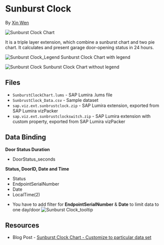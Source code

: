 Sunburst Clock
=================================================
By [Xin Wen](http://scn.sap.com/people/wendy.xin.wen)<br>

![Sunburst Clock Chart](https://github.com/SAP/lumira-extension-viz/blob/master/Sunburst_Clock_Chart/images/SunburstClockChart.gif)

It is a triple layer extension, which combine a sunburst chart and two pie chart. It calculates and present garage door-opening status in 24 hours.

![Sunburst Clock_Legend](https://github.com/SAP/lumira-extension-viz/blob/master/Sunburst_Clock_Chart/images/Sunburst_Clock_Legend.png)
Sunburst Clock Chart with legend

![Sunburst Clock](https://github.com/SAP/lumira-extension-viz/blob/master/Sunburst_Clock_Chart/images/Sunburst_Clock_basic.png)
Sunburst Clock Chart without legend

Files
-----------
* `SunburstClockChart.lums` - SAP Lumira .lums file
* `SunbrustClock_Data.csv` - Sample dataset
* `sap.viz.ext.sunbrustclock.zip` - SAP Lumira extension, exported from SAP Lumira vizPacker
* `sap.viz.ext.sunbrustclockswitch.zip` - SAP Lumira extension with custom property, exported from SAP Lumira vizPacker

Data Binding
---------------
<strong>Door Status Duration</strong>
* DoorStatus_seconds

<strong>Status, DoorID, Date and Time</strong>
* Status 
* EndpointSerialNumber
* Date
* LocalTime(2)

- You have to add filter for **EndpointSerialNumber** & **Date** to limit data to one day/door
![Sunburst Clock_tooltip](https://github.com/SAP/lumira-extension-viz/blob/master/Sunburst_Clock_Chart/images/Sunburst_Clock_filters.png)

Resources
-----------
* Blog Post - [Sunburst Clock Chart - Customize to particular data set](http://scn.sap.com/community/lumira/blog/2016/01/19/sunburst-clock-chart--customize-to-particular-data-set)